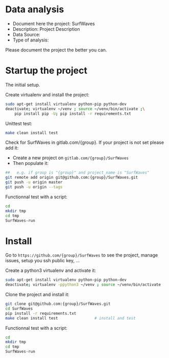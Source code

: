 # Data analysis
- Document here the project: SurfWaves
- Description: Project Description
- Data Source:
- Type of analysis:

Please document the project the better you can.

# Startup the project

The initial setup.

Create virtualenv and install the project:
```bash
sudo apt-get install virtualenv python-pip python-dev
deactivate; virtualenv ~/venv ; source ~/venv/bin/activate ;\
    pip install pip -U; pip install -r requirements.txt
```

Unittest test:
```bash
make clean install test
```

Check for SurfWaves in gitlab.com/{group}.
If your project is not set please add it:

- Create a new project on `gitlab.com/{group}/SurfWaves`
- Then populate it:

```bash
##   e.g. if group is "{group}" and project_name is "SurfWaves"
git remote add origin git@github.com:{group}/SurfWaves.git
git push -u origin master
git push -u origin --tags
```

Functionnal test with a script:

```bash
cd
mkdir tmp
cd tmp
SurfWaves-run
```

# Install

Go to `https://github.com/{group}/SurfWaves` to see the project, manage issues,
setup you ssh public key, ...

Create a python3 virtualenv and activate it:

```bash
sudo apt-get install virtualenv python-pip python-dev
deactivate; virtualenv -ppython3 ~/venv ; source ~/venv/bin/activate
```

Clone the project and install it:

```bash
git clone git@github.com:{group}/SurfWaves.git
cd SurfWaves
pip install -r requirements.txt
make clean install test                # install and test
```
Functionnal test with a script:

```bash
cd
mkdir tmp
cd tmp
SurfWaves-run
```
